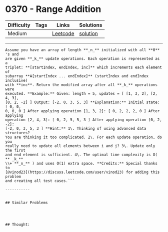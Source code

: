 # 0370 - Range Addition

Difficulty  | Tags | Links | Solutions
----------- | ---- | ----- | -----
Medium |  | [Leetcode](https://leetcode.com/problems/range-addition) | [solution](https://leetcode.com/problems/range-addition/solution/)


-----------

```
Assume you have an array of length **_n_** initialized with all **0** 's and
are given **_k_** update operations. Each operation is represented as a
triplet: **[startIndex, endIndex, inc]** which increments each element of
subarray **A[startIndex ... endIndex]** (startIndex and endIndex inclusive)
with **inc**. Return the modified array after all **_k_** operations were
executed. **Example:** Given: length = 5, updates = [ [1, 3, 2], [2, 4, 3],
[0, 2, -2] ] Output: [-2, 0, 3, 5, 3] **Explanation:** Initial state: [ 0, 0,
0, 0, 0 ] After applying operation [1, 3, 2]: [ 0, 2, 2, 2, 0 ] After applying
operation [2, 4, 3]: [ 0, 2, 5, 5, 3 ] After applying operation [0, 2, -2]:
[-2, 0, 3, 5, 3 ] **Hint:** 1\. Thinking of using advanced data structures?
You are thinking it too complicated. 2\. For each update operation, do you
really need to update all elements between i and j? 3\. Update only the first
and end element is sufficient. 4\. The optimal time complexity is O( ** _k_**
\\+ **_n_** ) and uses O(1) extra space. **Credits:** Special thanks to
[@vinod23](https://discuss.leetcode.com/user/vinod23) for adding this problem
and creating all test cases.```

-----------


## Similar Problems




## Thought:
